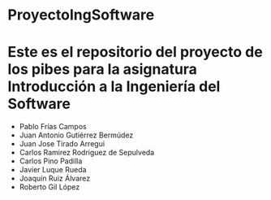 # ProyectoIngSoftware
Este es el repositorio del proyecto de los pibes para la asignatura Introducción a la Ingeniería del Software
=======
* Pablo Frías Campos
* Juan Antonio Gutiérrez Bermúdez
* Juan Jose Tirado Arregui
* Carlos Ramirez Rodriguez de Sepulveda
* Carlos Pino Padilla
* Javier Luque Rueda
* Joaquín Ruiz Álvarez
* Roberto Gil López


